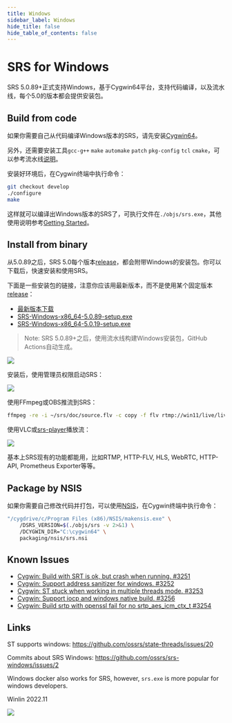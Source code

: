 ```yaml
---
title: Windows
sidebar_label: Windows
hide_title: false
hide_table_of_contents: false
---
```


# SRS for Windows

SRS 5.0.89+正式支持Windows，基于Cygwin64平台，支持代码编译，以及流水线，每个5.0的版本都会提供安装包。

## Build from code

如果你需要自己从代码编译Windows版本的SRS，请先安装[Cygwin64](https://cygwin.com/install.html)。

另外，还需要安装工具`gcc-g++` `make` `automake` `patch` `pkg-config` `tcl` `cmake`，可以参考流水线[说明](https://github.com/cygwin/cygwin-install-action#parameters)。

安装好环境后，在Cygwin终端中执行命令：

```bash
git checkout develop
./configure
make
```

这样就可以编译出Windows版本的SRS了，可执行文件在`./objs/srs.exe`，其他使用说明参考[Getting Started](./getting-started.md)。

## Install from binary

从5.0.89之后，SRS 5.0每个版本[release](https://github.com/ossrs/srs/releases)，都会附带Windows的安装包。你可以下载后，快速安装和使用SRS。

下面是一些安装包的链接，注意你应该用最新版本，而不是使用某个固定版本[release](https://github.com/ossrs/srs/releases)：

* [最新版本下载](https://github.com/ossrs/srs/releases)
* [SRS-Windows-x86_64-5.0.89-setup.exe](https://github.com/ossrs/srs/releases/tag/v5.0.89)
* [SRS-Windows-x86_64-5.0.19-setup.exe](https://github.com/ossrs/srs/releases/tag/v5.0.19)

> Note: SRS 5.0.89+之后，使用流水线构建Windows安装包，GitHub Actions自动生成。

![](/img/windows-2022-11-20-001.png)

安装后，使用管理员权限启动SRS：

![](/img/windows-2022-11-20-002.png)

使用FFmpeg或OBS推流到SRS：

```bash
ffmpeg -re -i ~/srs/doc/source.flv -c copy -f flv rtmp://win11/live/livestream
```

使用VLC或[srs-player](http://win11:8080/)播放流：

![](/img/windows-2022-11-20-003.png)

基本上SRS现有的功能都能用，比如RTMP, HTTP-FLV, HLS, WebRTC, HTTP-API, Prometheus Exporter等等。

## Package by NSIS

如果你需要自己修改代码并打包，可以使用[NSIS](https://nsis.sourceforge.io/Download)，在Cygwin终端中执行命令：

```bash
"/cygdrive/c/Program Files (x86)/NSIS/makensis.exe" \
    /DSRS_VERSION=$(./objs/srs -v 2>&1) \
    /DCYGWIN_DIR="C:\cygwin64" \
    packaging/nsis/srs.nsi
```

## Known Issues

* [Cygwin: Build with SRT is ok, but crash when running. #3251](https://github.com/ossrs/srs/issues/3251)
* [Cygwin: Support address sanitizer for windows. #3252](https://github.com/ossrs/srs/issues/3252)
* [Cygwin: ST stuck when working in multiple threads mode. #3253](https://github.com/ossrs/srs/issues/3253)
* [Cygwin: Support iocp and windows native build. #3256](https://github.com/ossrs/srs/issues/3256)
* [Cygwin: Build srtp with openssl fail for no srtp_aes_icm_ctx_t #3254](https://github.com/ossrs/srs/issues/3254)

## Links

ST supports windows: https://github.com/ossrs/state-threads/issues/20

Commits about SRS Windows: https://github.com/ossrs/srs-windows/issues/2

Windows docker also works for SRS, however, `srs.exe` is more popular for windows developers.

Winlin 2022.11

![](https://ossrs.net/gif/v1/sls.gif?site=ossrs.io&path=/lts/doc/zh/v5/windows)


